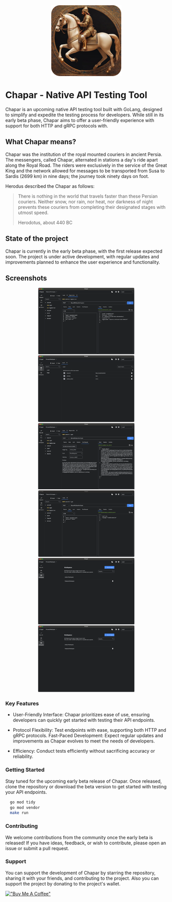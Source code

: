 <div align="center">
  <img src="./assets/appicon.png" alt="Chapar"/>
</div>

# Chapar - Native API Testing Tool

Chapar is an upcoming native API testing tool built with GoLang, designed to simplify and expedite the testing process for developers. While still in its early beta phase, Chapar aims to offer a user-friendly experience with support for both HTTP and gRPC protocols with.

## What Chapar means?
Chapar was the institution of the royal mounted couriers in ancient Persia.
The messengers, called Chapar, alternated in stations a day's ride apart along the Royal Road.
The riders were exclusively in the service of the Great King and the network allowed for messages to be transported from Susa to Sardis (2699 km) in nine days; the journey took ninety days on foot.

Herodus described the Chapar as follows:

> There is nothing in the world that travels faster than these Persian couriers. Neither snow, nor rain, nor heat, nor darkness of night prevents these couriers from completing their designated stages with utmost speed.
>
> Herodotus, about 440 BC

## State of the project
Chapar is currently in the early beta phase, with the first release expected soon. The project is under active development, with regular updates and improvements planned to enhance the user experience and functionality.

## Screenshots
<div align="center">
  <img src="./screenshots/requests_details.png" alt="Chapar" width="300"/>
  <img src="./screenshots/environments.png" alt="Chapar" width="300"/>
  <img src="./screenshots/post_request.png" alt="Chapar" width="300"/>
  <img src="./screenshots/requests.png" alt="Chapar" width="300"/>
  <img src="./screenshots/workspaces.png" alt="Chapar" width="300"/>
  <img src="./screenshots/workspaces.png" alt="Chapar" width="300"/>
</div>



### Key Features
* User-Friendly Interface: Chapar prioritizes ease of use, ensuring developers can quickly get started with testing their API endpoints.

* Protocol Flexibility: Test endpoints with ease, supporting both HTTP and gRPC protocols.
Fast-Paced Development: Expect regular updates and improvements as Chapar evolves to meet the needs of developers.

* Efficiency: Conduct tests efficiently without sacrificing accuracy or reliability.


### Getting Started
Stay tuned for the upcoming early beta release of Chapar. Once released, clone the repository or download the beta version to get started with testing your API endpoints.

```bash
  go mod tidy
  go mod vendor
  make run
```

### Contributing
We welcome contributions from the community once the early beta is released! If you have ideas, feedback, or wish to contribute, please open an issue or submit a pull request.

### Support
You can support the development of Chapar by starring the repository, sharing it with your friends, and contributing to the project. 
Also you can support the project by donating to the project's wallet.

[!["Buy Me A Coffee"](https://www.buymeacoffee.com/assets/img/custom_images/orange_img.png)](https://www.buymeacoffee.com/mohsen.mirzakhani)
